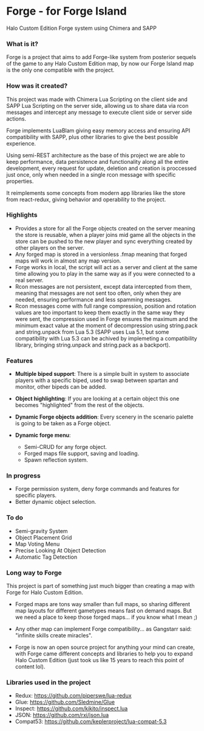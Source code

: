 # Forge - for Forge Island
Halo Custom Edition Forge system using Chimera and SAPP

### What is it?
Forge is a project that aims to add Forge-like system from posterior sequels of the game to any Halo Custom Edition map, by now our Forge Island map is the only one compatible with the project.

### How was it created?
This project was made with Chimera Lua Scripting on the client side and SAPP Lua Scripting on the server side, allowing us to share data via rcon messages and intercept any message to execute client side or server side actions.

Forge implements LuaBlam giving easy memory access and ensuring API compatibility with SAPP, plus other libraries to give the best possible experience.

Using semi-REST architecture as the base of this project we are able to keep performance, data persistence and functionality along all the entire development, every request for update, deletion and creation is proccessed just once, only when needed in a single rcon message with specific properties.

It reimplements some concepts from modern app libraries like the store from react-redux, giving behavior and operability to the project.

### Highlights
- Provides a store for all the Forge objects created on the server meaning the store is reusable, when a player joins mid game all the objects in the store can be pushed to the new player and sync everything created by other players on the server.
- Any forged map is stored in a versionless .fmap meaning that forged maps will work in almost any map version.
- Forge works in local, the script will act as a server and client at the same time allowing you to play in the same way as if you were connected to a real server.
- Rcon messages are not persistent, except data intercepted from them, meaning that messages are not sent too often, only when they are needed, ensuring performance and less spamming messages.
- Rcon messages come with full range compression, position and rotation values are too important to keep them exactly in the same way they were sent, the compression used in Forge ensures the maximum and the minimum exact value at the moment of decompression using string.pack and string.unpack from Lua 5.3 (SAPP uses Lua 5.1, but some compatibility with Lua 5.3 can be achived by implemeting a compatibility library, bringing string.unpack and string.pack as a backport).

### Features
- **Multiple biped support**:
There is a simple built in system to associate players with a specific biped, used to swap between spartan and monitor, other bipeds can be added.

- **Object highlighting**:
If you are looking at a certain object this one becomes "highlighted" from the rest of the objects.

- **Dynamic Forge objects addition**:
Every scenery in the scenario palette is going to be taken as a Forge object.

- **Dynamic forge menu**:
  - Semi-CRUD for any forge object.
  - Forged maps file support, saving and loading.
  - Spawn reflection system.

### In progress
- Forge permission system, deny forge commands and features for specific players.
- Better dynamic object selection.

### To do
- Semi-gravity System
- Object Placement Grid
- Map Voting Menu
- Precise Looking At Object Detection
- Automatic Tag Detection

### Long way to Forge
This project is part of something just much bigger than creating a map with Forge for Halo Custom Edition.

- Forged maps are tons way smaller than full maps, so sharing different map layouts for different gametypes means fast on demand maps. But we need a place to keep those forged maps... if you know what I mean ;)

- Any other map can implement Forge compatibility... as Gangstarr said: "infinite skills create miracles".

- Forge is now an open source project for anything your mind can create, with Forge came different concepts and libraries to help you to expand Halo Custom Edition (just took us like 15 years to reach this point of content lol).

### Libraries used in the project

- Redux: https://github.com/piperswe/lua-redux
- Glue: https://github.com/Sledmine/Glue
- Inspect: https://github.com/kikito/inspect.lua
- JSON: https://github.com/rxi/json.lua
- Compat53: https://github.com/keplerproject/lua-compat-5.3
